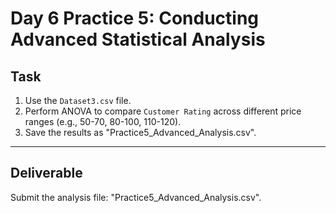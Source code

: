 # Day 6 Practice 5: Conducting Advanced Statistical Analysis

## Task
1. Use the `Dataset3.csv` file.
2. Perform ANOVA to compare `Customer Rating` across different price ranges (e.g., 50-70, 80-100, 110-120).
3. Save the results as "Practice5_Advanced_Analysis.csv".

---

## Deliverable
Submit the analysis file: "Practice5_Advanced_Analysis.csv".